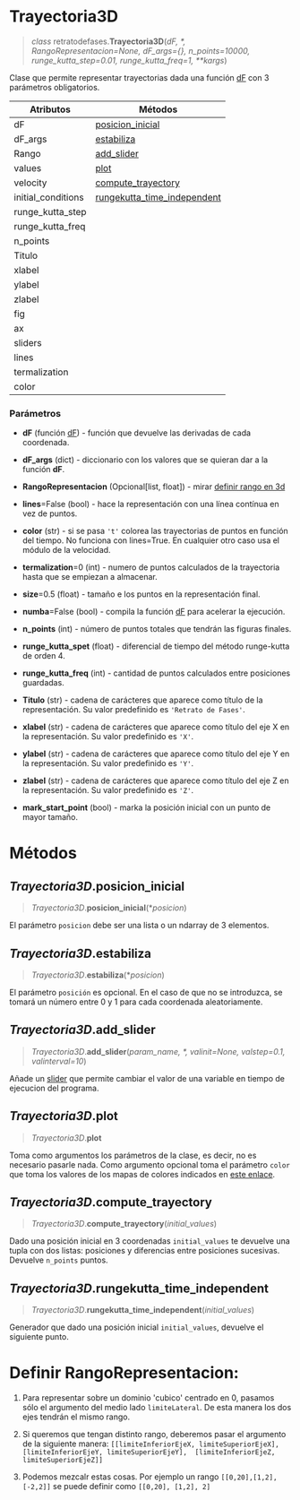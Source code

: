 # Trayectoria3D
> *class* retratodefases.**Trayectoria3D**(*dF, \*, RangoRepresentacion=None, dF_args={}, n_points=10000, runge_kutta_step=0.01, runge_kutta_freq=1, \*\*kargs*)

Clase que permite representar trayectorias dada una función [dF](../README.md) con 3 parámetros obligatorios.

| Atributos          | Métodos                                                                  |
| ------------------ | ------------------------------------------------------------------------ |
| dF                 | [posicion_inicial           ](#trayectoria3dposicion_inicial)            |
| dF_args            | [estabiliza                 ](#trayectoria3destabiliza)                  |
| Rango              | [add_slider                 ](#trayectoria3dadd_slider)                  |
| values             | [plot                       ](#trayectoria3dplot)                        |
| velocity           | [compute_trayectory         ](#trayectoria3dcompute_trayectory)          |
| initial_conditions | [rungekutta_time_independent](#trayectoria3drungekutta_time_independent) |
| runge_kutta_step   |                                                                          |
| runge_kutta_freq   |                                                                          |
| n_points           |                                                                          |
| Titulo             |                                                                          |
| xlabel             |                                                                          |
| ylabel             |                                                                          |
| zlabel             |                                                                          |
| fig                |                                                                          |
| ax                 |                                                                          |
| sliders            |                                                                          |
| lines              |                                                                          |
| termalization      |                                                                          |
| color              |                                                                          |

### **Parámetros**
* **dF** (función [dF](dFfuncion.md)) - función que devuelve las derivadas de cada coordenada.

* **dF_args** (dict) - diccionario con los valores que se quieran dar a la función **dF**.

* **RangoRepresentacion** (Opcional[list, float]) - mirar [definir rango en 3d](#definir-rangorepresentacion)

* **lines**=False (bool) - hace la representación con una línea contínua en vez de puntos.

* **color** (str) - si se pasa `'t'` colorea las trayectorias de puntos en función del tiempo. No funciona con lines=True. En cualquier otro caso usa el módulo de la velocidad.

* **termalization**=0 (int) - numero de puntos calculados de la trayectoria hasta que se empiezan a almacenar.

* **size**=0.5 (float) - tamaño e los puntos en la representación final.

* **numba**=False (bool) - compila la función [dF](dFfuncion.md) para acelerar la ejecución.

* **n_points** (int) - número de puntos totales que tendrán las figuras finales.

* **runge_kutta_spet** (float) - diferencial de tiempo del método runge-kutta de orden 4.

* **runge_kutta_freq** (int) - cantidad de puntos calculados entre posiciones guardadas.

* **Titulo** (str) -  cadena de carácteres que aparece como título de la representación. Su valor predefinido es `'Retrato de Fases'`.
  
* **xlabel** (str) -  cadena de carácteres que aparece como título del eje X en la representación. Su valor predefinido es `'X'`.
  
* **ylabel** (str) -  cadena de carácteres que aparece como título del eje Y en la representación. Su valor predefinido es `'Y'`.

* **zlabel** (str) -  cadena de carácteres que aparece como título del eje Z en la representación. Su valor predefinido es `'Z'`.

* **mark_start_point** (bool) - marka la posición inicial con un punto de mayor tamaño.


# Métodos
## *Trayectoria3D*.posicion_inicial
> *Trayectoria3D*.**posicion_inicial**(**posicion*)

El parámetro `posicion` debe ser una lista o un ndarray de 3 elementos.


## *Trayectoria3D*.estabiliza
> *Trayectoria3D*.**estabiliza**(**posicion*)

El parámetro `posición` es opcional. En el caso de que no se introduzca, se tomará un número entre 0 y 1 para cada coordenada aleatoriamente.

## *Trayectoria3D*.add_slider
> *Trayectoria3D*.**add_slider**(*param_name, \*, valinit=None, valstep=0.1, valinterval=10*)

Añade un [slider](slider.md) que permite cambiar el valor de una variable en tiempo de ejecucion del programa.


## *Trayectoria3D*.plot
> *Trayectoria3D*.**plot**

Toma como argumentos los parámetros de la clase, es decir, no es necesario pasarle nada. Como argumento opcional toma el parámetro `color` que toma los valores de los mapas de colores indicados en [este enlace](https://matplotlib.org/stable/gallery/color/colormap_reference.html). 


## *Trayectoria3D*.compute_trayectory
> *Trayectoria3D*.**compute_trayectory**(*initial_values*)

Dado una posición inicial en 3 coordenadas `initial_values` te devuelve una tupla con dos listas: posiciones y diferencias entre posiciones sucesivas. Devuelve `n_points` puntos.


## *Trayectoria3D*.rungekutta_time_independent
> *Trayectoria3D*.**rungekutta_time_independent**(*initial_values*)

Generador que dado una posición inicial  `initial_values`, devuelve el siguiente punto.

# Definir RangoRepresentacion:
1. Para representar sobre un dominio 'cubico' centrado en 0, pasamos sólo el argumento del medio lado `limiteLateral`. De esta manera los dos ejes tendrán el mismo rango.

2. Si queremos que tengan distinto rango, deberemos pasar el argumento de la siguiente manera:
`[[limiteInferiorEjeX, limiteSuperiorEjeX], [limiteInferiorEjeY, limiteSuperiorEjeY],  [limiteInferiorEjeZ, limiteSuperiorEjeZ]]`

3. Podemos mezcalr estas cosas. Por ejemplo un rango `[[0,20],[1,2],[-2,2]]` se puede definir como `[[0,20], [1,2], 2]`